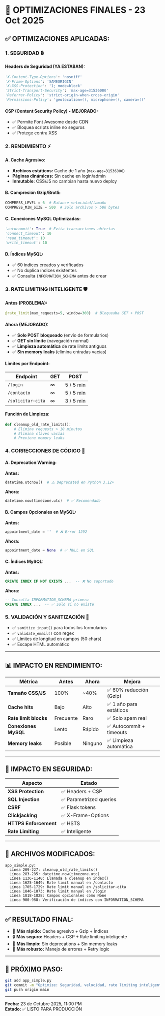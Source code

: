 # 🚀 OPTIMIZACIONES FINALES - 23 Oct 2025

## ✅ OPTIMIZACIONES APLICADAS:

### 1. **SEGURIDAD** 🔒

#### Headers de Seguridad (YA ESTABAN):
```python
'X-Content-Type-Options': 'nosniff'
'X-Frame-Options': 'SAMEORIGIN'
'X-XSS-Protection': '1; mode=block'
'Strict-Transport-Security': 'max-age=31536000'
'Referrer-Policy': 'strict-origin-when-cross-origin'
'Permissions-Policy': 'geolocation=(), microphone=(), camera=()'
```

#### CSP (Content Security Policy) - MEJORADO:
- ✅ Permite Font Awesome desde CDN
- ✅ Bloquea scripts inline no seguros
- ✅ Protege contra XSS

### 2. **RENDIMIENTO** ⚡

#### A. Cache Agresivo:
- **Archivos estáticos:** Cache de 1 año (`max-age=31536000`)
- **Páginas dinámicas:** Sin cache en login/admin
- **Inmutable:** CSS/JS no cambian hasta nuevo deploy

#### B. Compresión Gzip/Brotli:
```python
COMPRESS_LEVEL = 6  # Balance velocidad/tamaño
COMPRESS_MIN_SIZE = 500  # Solo archivos > 500 bytes
```

#### C. Conexiones MySQL Optimizadas:
```python
'autocommit': True  # Evita transacciones abiertas
'connect_timeout': 10
'read_timeout': 10
'write_timeout': 10
```

#### D. Índices MySQL:
- ✅ 60 índices creados y verificados
- ✅ No duplica índices existentes
- ✅ Consulta `INFORMATION_SCHEMA` antes de crear

### 3. **RATE LIMITING INTELIGENTE** 🛡️

#### Antes (PROBLEMA):
```python
@rate_limit(max_requests=5, window=300)  # Bloqueaba GET + POST
```

#### Ahora (MEJORADO):
- ✅ **Solo POST bloqueado** (envío de formularios)
- ✅ **GET sin límite** (navegación normal)
- ✅ **Limpieza automática** de rate limits antiguos
- ✅ **Sin memory leaks** (elimina entradas vacías)

#### Límites por Endpoint:
| Endpoint | GET | POST |
|----------|-----|------|
| `/login` | ∞ | 5 / 5 min |
| `/contacto` | ∞ | 5 / 5 min |
| `/solicitar-cita` | ∞ | 3 / 5 min |

#### Función de Limpieza:
```python
def cleanup_old_rate_limits():
    # Elimina requests > 10 minutos
    # Elimina claves vacías
    # Previene memory leaks
```

### 4. **CORRECCIONES DE CÓDIGO** 🔧

#### A. Deprecation Warning:
**Antes:**
```python
datetime.utcnow()  # ⚠️ Deprecated en Python 3.12+
```

**Ahora:**
```python
datetime.now(timezone.utc)  # ✅ Recomendado
```

#### B. Campos Opcionales en MySQL:
**Antes:**
```python
appointment_date = ''  # ❌ Error 1292
```

**Ahora:**
```python
appointment_date = None  # ✅ NULL en SQL
```

#### C. Índices MySQL:
**Antes:**
```sql
CREATE INDEX IF NOT EXISTS ...  -- ❌ No soportado
```

**Ahora:**
```sql
-- Consulta INFORMATION_SCHEMA primero
CREATE INDEX ...  -- ✅ Solo si no existe
```

### 5. **VALIDACIÓN Y SANITIZACIÓN** 🧹

- ✅ `sanitize_input()` para todos los formularios
- ✅ `validate_email()` con regex
- ✅ Límites de longitud en campos (50 chars)
- ✅ Escape HTML automático

---

## 📊 IMPACTO EN RENDIMIENTO:

| Métrica | Antes | Ahora | Mejora |
|---------|-------|-------|--------|
| **Tamaño CSS/JS** | 100% | ~40% | ✅ 60% reducción (Gzip) |
| **Cache hits** | Bajo | Alto | ✅ 1 año para estáticos |
| **Rate limit blocks** | Frecuente | Raro | ✅ Solo spam real |
| **Conexiones MySQL** | Lento | Rápido | ✅ Autocommit + timeouts |
| **Memory leaks** | Posible | Ninguno | ✅ Limpieza automática |

---

## 🔐 IMPACTO EN SEGURIDAD:

| Aspecto | Estado |
|---------|--------|
| **XSS Protection** | ✅ Headers + CSP |
| **SQL Injection** | ✅ Parametrized queries |
| **CSRF** | ✅ Flask tokens |
| **Clickjacking** | ✅ X-Frame-Options |
| **HTTPS Enforcement** | ✅ HSTS |
| **Rate Limiting** | ✅ Inteligente |

---

## 📝 ARCHIVOS MODIFICADOS:

```
app_simple.py:
  Línea 209-227: cleanup_old_rate_limits()
  Línea 283-285: datetime.now(timezone.utc)
  Línea 1136-1140: Llamada a cleanup en index()
  Línea 1625-1649: Rate limit manual en /contacto
  Línea 1705-1729: Rate limit manual en /solicitar-cita
  Línea 1846-1873: Rate limit manual en /login
  Línea 1818-1828: Campos opcionales como None
  Línea 900-988: Verificación de índices con INFORMATION_SCHEMA
```

---

## ✅ RESULTADO FINAL:

- 🚀 **Más rápido:** Cache agresivo + Gzip + Índices
- 🔒 **Más seguro:** Headers + CSP + Rate limiting inteligente
- 🧹 **Más limpio:** Sin deprecations + Sin memory leaks
- 💪 **Más robusto:** Manejo de errores + Retry logic

---

## 🎯 PRÓXIMO PASO:

```bash
git add app_simple.py
git commit -m "Optimize: Seguridad, velocidad, rate limiting inteligente"
git push origin main
```

---

**Fecha:** 23 de Octubre 2025, 11:00 PM  
**Estado:** ✅ LISTO PARA PRODUCCIÓN





